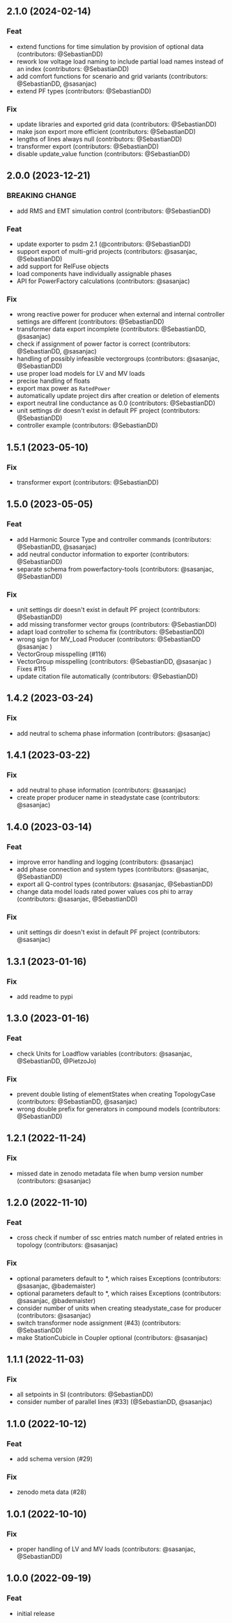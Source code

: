 ## 2.1.0 (2024-02-14)

### Feat

- extend functions for time simulation by provision of optional data (contributors: @SebastianDD)
- rework low voltage load naming to include partial load names instead of an index (contributors: @SebastianDD)
- add comfort functions for scenario and grid variants (contributors: @SebastianDD, @sasanjac)
- extend PF types (contributors: @SebastianDD)

### Fix

- update libraries and exported grid data (contributors: @SebastianDD)
- make json export more efficient (contributors: @SebastianDD)
- lengths of lines always null (contributors: @SebastianDD)
- transformer export (contributors: @SebastianDD)
- disable update_value function (contributors: @SebastianDD)

## 2.0.0 (2023-12-21)

### BREAKING CHANGE

- add RMS and EMT simulation control (contributors: @SebastianDD)

### Feat

- update exporter to psdm 2.1 (@contributors: @SebastianDD)
- support export of multi-grid projects (contributors: @sasanjac, @SebastianDD)
- add support for RelFuse objects
- load components have individually assignable phases
- API for PowerFactory calculations (contributors: @sasanjac)

### Fix

- wrong reactive power for producer when external and internal controller settings are different (contributors: @SebastianDD)
- transformer data export incomplete (contributors: @SebastianDD, @sasanjac)
- check if assignment of power factor is correct (contributors: @SebastianDD, @sasanjac)
- handling of possibly infeasible vectorgroups (contributors: @sasanjac, @SebastianDD)
- use proper load models for LV and MV loads
- precise handling of floats
- export max power as `RatedPower`
- automatically update project dirs after creation or deletion of elements
- export neutral line conductance as 0.0 (contributors: @SebastianDD)
- unit settings dir doesn't exist in default PF project (contributors: @SebastianDD)
- controller example (contributors: @SebastianDD)

## 1.5.1 (2023-05-10)

### Fix

- transformer export (contributors: @SebastianDD)

## 1.5.0 (2023-05-05)

### Feat

- add Harmonic Source Type and controller commands (contributors: @SebastianDD, @sasanjac)
- add neutral conductor information to exporter (contributors: @SebastianDD)
- separate schema from powerfactory-tools (contributors: @sasanjac, @SebastianDD)

### Fix

- unit settings dir doesn't exist in default PF project (contributors: @SebastianDD)
- add missing transformer vector groups (contributors: @SebastianDD)
- adapt load controller to schema fix (contributors: @SebastianDD)
- wrong sign for MV_Load Producer (contributors: @SebastianDD  @sasanjac )
- VectorGroup misspelling (#116)
- VectorGroup misspelling (contributors: @SebastianDD, @sasanjac  )
Fixes #115
- update citation file automatically (contributors: @SebastianDD)

## 1.4.2 (2023-03-24)

### Fix

- add neutral to schema phase information (contributors: @sasanjac)

## 1.4.1 (2023-03-22)

### Fix

- add neutral to phase information (contributors: @sasanjac)
- create proper producer name in steadystate case (contributors: @sasanjac)

## 1.4.0 (2023-03-14)

### Feat

- improve error handling and logging (contributors: @sasanjac)
- add phase connection and system types (contributors: @sasanjac, @SebastianDD)
- export all Q-control types (contributors: @sasanjac, @SebastianDD)
- change data model loads rated power values cos phi to array (contributors: @sasanjac, @SebastianDD)

### Fix

- unit settings dir doesn't exist in default PF project (contributors: @sasanjac)

## 1.3.1 (2023-01-16)

### Fix

- add readme to pypi

## 1.3.0 (2023-01-16)

### Feat

- check Units for Loadflow variables (contributors: @sasanjac, @SebastianDD, @PietzoJo)

### Fix

- prevent double listing of elementStates when creating TopologyCase (contributors: @SebastianDD, @sasanjac)
- wrong double prefix for generators in compound models (contributors: @SebastianDD)

## 1.2.1 (2022-11-24)

### Fix

- missed date in zenodo metadata file when bump version number (contributors: @sasanjac)

## 1.2.0 (2022-11-10)

### Feat

- cross check if number of ssc entries match number of related entries in topology (contributors: @sasanjac)

### Fix

- optional parameters default to *, which raises Exceptions (contributors: @sasanjac, @bademaister)
- optional parameters default to *, which raises Exceptions (contributors: @sasanjac, @bademaister)
- consider number of units when creating steadystate_case for producer (contributors: @sasanjac)
- switch transformer node assignment (#43) (contributors: @SebastianDD)
- make StationCubicle in Coupler optional (contributors: @sasanjac)

## 1.1.1 (2022-11-03)

### Fix

- all setpoints in SI (contributors: @SebastianDD)
- consider number of parallel lines (#33) (@SebastianDD, @sasanjac)

## 1.1.0 (2022-10-12)

### Feat

- add schema version (#29)

### Fix

- zenodo meta data (#28)

## 1.0.1 (2022-10-10)

### Fix

- proper handling of LV and MV loads (contributors: @sasanjac, @SebastianDD)

## 1.0.0 (2022-09-19)

### Feat

- initial release
